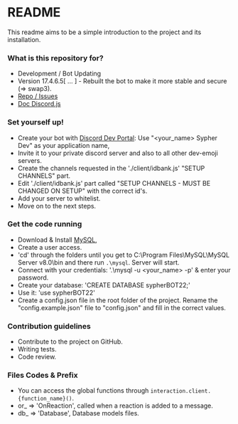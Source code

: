 # README #

This readme aims to be a simple introduction to the project and its installation.

### What is this repository for? ###

* Development / Bot Updating
* Version 17.4.6.5[ <sprint>.<epic>.<us>.<build> ] - Rebuilt the bot to make it more stable and secure (=> swap3).
* [Repo / Issues](https://github.com/Picsor/sypherbot/issues)
* [Doc Discord.js](https://discord.js.org/#/docs/main/stable/general/welcome)

### Set yourself up! ###

* Create your bot with [Discord Dev Portal](https://discord.com/developers/applications): Use "<your_name> Sypher Dev" as your application name,
* Invite it to your private discord server and also to all other dev-emoji servers.
* Create the channels requested in the './client/idbank.js' "SETUP CHANNELS" part.
* Edit './client/idbank.js' part called "SETUP CHANNELS - MUST BE CHANGED ON SETUP" with the correct id's.
* Add your server to whitelist.
* Move on to the next steps.

### Get the code running ###

* Download & Install [MySQL](https://dev.mysql.com/downloads/installer/),
* Create a user access.
* 'cd' through the folders until you get to C:\Program Files\MySQL\MySQL Server v8.0\bin and there run `.\mysql`. Server will start.
* Connect with your credentials: '.\mysql -u <your_name> -p' & enter your password.
* Create your database: 'CREATE DATABASE sypherBOT22;' 
* Use it: 'use sypherBOT22' 
* Create a config.json file in the root folder of the project. Rename the "config.example.json" file to "config.json" and fill in the correct values.

### Contribution guidelines ###

* Contribute to the project on GitHub.
* Writing tests.
* Code review.

### Files Codes & Prefix ###

* You can access the global functions through `interaction.client.{function_name}()`.
* or_ => 'OnReaction', called when a reaction is added to a message.
* db_ => 'Database', Database models files.
